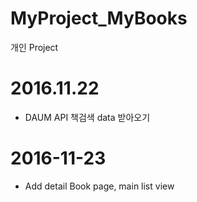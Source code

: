 # MyProject_MyBooks
개인 Project
# 2016.11.22
  - DAUM API 책검색 data 받아오기
# 2016-11-23
  - Add detail Book page, main list view 
